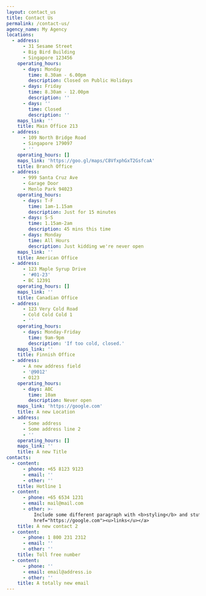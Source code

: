 ```yaml
---
layout: contact_us
title: Contact Us
permalink: /contact-us/
agency_name: My Agency
locations:
  - address:
      - 31 Sesame Street
      - Big Bird Building
      - Singapore 123456
    operating_hours:
      - days: Monday
        time: 8.30am - 6.00pm
        description: Closed on Public Holidays
      - days: Friday
        time: 8.30am - 12.00pm
        description: ''
      - days: ''
        time: Closed
        description: ''
    maps_link: ''
    title: Main Office 213
  - address:
      - 109 North Bridge Road
      - Singapore 179097
      - ''
    operating_hours: []
    maps_link: 'https://goo.gl/maps/C8VfxphGxT2GsfcaA'
    title: Branch Office
  - address:
      - 999 Santa Cruz Ave
      - Garage Door
      - Menlo Park 94023
    operating_hours:
      - days: T-F
        time: 1am-1.15am
        description: Just for 15 minutes
      - days: S-S
        time: 1.15am-2am
        description: 45 mins this time
      - days: Monday
        time: All Hours
        description: Just kidding we're never open
    maps_link: ''
    title: American Office
  - address:
      - 123 Maple Syrup Drive
      - '#01-23'
      - BC 12391
    operating_hours: []
    maps_link: ''
    title: Canadian Office
  - address:
      - 123 Very Cold Road
      - Cold Cold Cold 1
      - ''
    operating_hours:
      - days: Monday-Friday
        time: 9am-9pm
        description: 'If too cold, closed.'
    maps_link: ''
    title: Finnish Office
  - address:
      - A new address field
      - '@9012'
      - O123
    operating_hours:
      - days: ABC
        time: 10am
        description: Never open
    maps_link: 'https://google.com'
    title: A new Location
  - address:
      - Some address
      - Some address line 2
      - ''
    operating_hours: []
    maps_link: ''
    title: A new Title
contacts:
  - content:
      - phone: +65 8123 9123
      - email: ''
      - other: ''
    title: Hotline 1
  - content:
      - phone: +65 6534 1231
      - email: mail@mail.com
      - other: >-
          Include some different paragraph with <b>styling</b> and stuff like <a
          href="https://google.com"><u>links</u></a>
    title: A new contact 2
  - content:
      - phone: 1 800 231 2312
      - email: ''
      - other: ''
    title: Toll free number
  - content:
      - phone: ''
      - email: email@address.io
      - other: ''
    title: A totally new email
---
```

